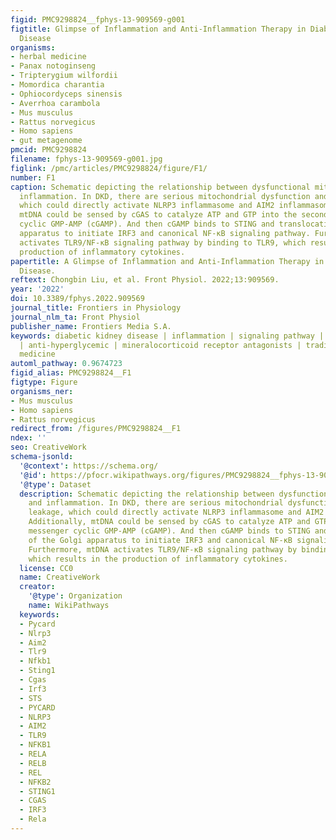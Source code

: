 ```yaml
---
figid: PMC9298824__fphys-13-909569-g001
figtitle: Glimpse of Inflammation and Anti-Inflammation Therapy in Diabetic Kidney
  Disease
organisms:
- herbal medicine
- Panax notoginseng
- Tripterygium wilfordii
- Momordica charantia
- Ophiocordyceps sinensis
- Averrhoa carambola
- Mus musculus
- Rattus norvegicus
- Homo sapiens
- gut metagenome
pmcid: PMC9298824
filename: fphys-13-909569-g001.jpg
figlink: /pmc/articles/PMC9298824/figure/F1/
number: F1
caption: Schematic depicting the relationship between dysfunctional mitochondria and
  inflammation. In DKD, there are serious mitochondrial dysfunction and mtDNA leakage,
  which could directly activate NLRP3 inflammasome and AIM2 inflammasome. Additionally,
  mtDNA could be sensed by cGAS to catalyze ATP and GTP into the second messenger
  cyclic GMP-AMP (cGAMP). And then cGAMP binds to STING and translocation of the Golgi
  apparatus to initiate IRF3 and canonical NF-κB signaling pathway. Furthermore, mtDNA
  activates TLR9/NF-κB signaling pathway by binding to TLR9, which results in the
  production of inflammatory cytokines.
papertitle: A Glimpse of Inflammation and Anti-Inflammation Therapy in Diabetic Kidney
  Disease.
reftext: Chongbin Liu, et al. Front Physiol. 2022;13:909569.
year: '2022'
doi: 10.3389/fphys.2022.909569
journal_title: Frontiers in Physiology
journal_nlm_ta: Front Physiol
publisher_name: Frontiers Media S.A.
keywords: diabetic kidney disease | inflammation | signaling pathway | anti-Inflammation
  | anti-hyperglycemic | mineralocorticoid receptor antagonists | traditional Chinese
  medicine
automl_pathway: 0.9674723
figid_alias: PMC9298824__F1
figtype: Figure
organisms_ner:
- Mus musculus
- Homo sapiens
- Rattus norvegicus
redirect_from: /figures/PMC9298824__F1
ndex: ''
seo: CreativeWork
schema-jsonld:
  '@context': https://schema.org/
  '@id': https://pfocr.wikipathways.org/figures/PMC9298824__fphys-13-909569-g001.html
  '@type': Dataset
  description: Schematic depicting the relationship between dysfunctional mitochondria
    and inflammation. In DKD, there are serious mitochondrial dysfunction and mtDNA
    leakage, which could directly activate NLRP3 inflammasome and AIM2 inflammasome.
    Additionally, mtDNA could be sensed by cGAS to catalyze ATP and GTP into the second
    messenger cyclic GMP-AMP (cGAMP). And then cGAMP binds to STING and translocation
    of the Golgi apparatus to initiate IRF3 and canonical NF-κB signaling pathway.
    Furthermore, mtDNA activates TLR9/NF-κB signaling pathway by binding to TLR9,
    which results in the production of inflammatory cytokines.
  license: CC0
  name: CreativeWork
  creator:
    '@type': Organization
    name: WikiPathways
  keywords:
  - Pycard
  - Nlrp3
  - Aim2
  - Tlr9
  - Nfkb1
  - Sting1
  - Cgas
  - Irf3
  - STS
  - PYCARD
  - NLRP3
  - AIM2
  - TLR9
  - NFKB1
  - RELA
  - RELB
  - REL
  - NFKB2
  - STING1
  - CGAS
  - IRF3
  - Rela
---
```

